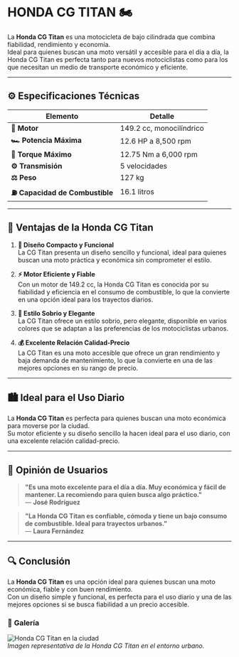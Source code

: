 # **HONDA CG TITAN** 🏍️

La **Honda CG Titan** es una motocicleta de bajo cilindrada que combina fiabilidad, rendimiento y economía.  
Ideal para quienes buscan una moto versátil y accesible para el día a día, la Honda CG Titan es perfecta tanto para nuevos motociclistas como para los que necesitan un medio de transporte económico y eficiente.

---

## ⚙️ **Especificaciones Técnicas**

| **Elemento**                    | **Detalle**              |
| ------------------------------- | ------------------------ |
| **🔧 Motor**                    | 149.2 cc, monocilíndrico |
| **🏎️ Potencia Máxima**          | 12.6 HP a 8,500 rpm      |
| **🔄 Torque Máximo**            | 12.75 Nm a 6,000 rpm     |
| **⚙️ Transmisión**              | 5 velocidades            |
| **⚖️ Peso**                     | 127 kg                   |
| **⛽ Capacidad de Combustible** | 16.1 litros              |

---

## 🌟 **Ventajas de la Honda CG Titan**

1. **📏 Diseño Compacto y Funcional**  
   La CG Titan presenta un diseño sencillo y funcional, ideal para quienes buscan una moto práctica y económica sin comprometer el estilo.

2. **⚡ Motor Eficiente y Fiable**  
   Con un motor de 149.2 cc, la Honda CG Titan es conocida por su fiabilidad y eficiencia en el consumo de combustible, lo que la convierte en una opción ideal para los trayectos diarios.

3. **🎨 Estilo Sobrio y Elegante**  
   La CG Titan ofrece un estilo sobrio, pero elegante, disponible en varios colores que se adaptan a las preferencias de los motociclistas urbanos.

4. **💰 Excelente Relación Calidad-Precio**  
   La CG Titan es una moto accesible que ofrece un gran rendimiento y baja demanda de mantenimiento, lo que la convierte en una de las mejores opciones en su rango de precio.

---

## 🏙️ **Ideal para el Uso Diario**

La **Honda CG Titan** es perfecta para quienes buscan una moto económica para moverse por la ciudad.  
Su motor eficiente y su diseño sencillo la hacen ideal para el uso diario, con una excelente relación calidad-precio.

---

## 💬 **Opinión de Usuarios**

> **"Es una moto excelente para el día a día. Muy económica y fácil de mantener. La recomiendo para quien busca algo práctico."**  
> — **José Rodríguez**

> **"La Honda CG Titan es confiable, cómoda y tiene un bajo consumo de combustible. Ideal para trayectos urbanos."**  
> — **Laura Fernández**

---

## 🔍 **Conclusión**

La **Honda CG Titan** es una opción ideal para quienes buscan una moto económica, fiable y con buen rendimiento.  
Con un diseño simple y funcional, es perfecta para el uso diario y una de las mejores opciones si se busca fiabilidad a un precio accesible.

### 📸 **Galería**

![Honda CG Titan en la ciudad](https://lamoto.com.ar/wp-content/uploads/2016/01/Honda-CG-150-titan.jpg)  
_Imagen representativa de la Honda CG Titan en el entorno urbano._
